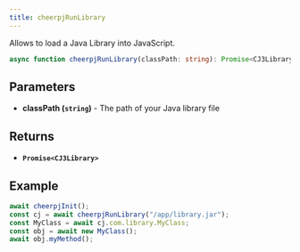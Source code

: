 ```yaml
---
title: cheerpjRunLibrary
---
```


Allows to load a Java Library into JavaScript.

```ts
async function cheerpjRunLibrary(classPath: string): Promise<CJ3Library>;
```

## Parameters

- **classPath (`string`)** - The path of your Java library file

## Returns

- **`Promise<CJ3Library>`**

## Example

```js
await cheerpjInit();
const cj = await cheerpjRunLibrary("/app/library.jar");
const MyClass = await cj.com.library.MyClass;
const obj = await new MyClass();
await obj.myMethod();
```
